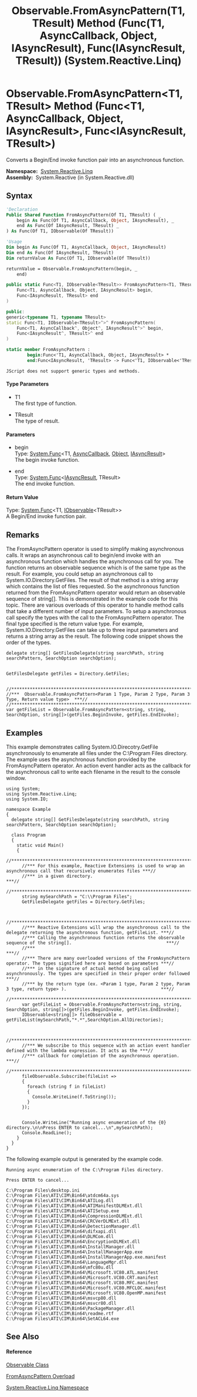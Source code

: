 ﻿---
title: Observable.FromAsyncPattern(T1, TResult) Method (Func(T1, AsyncCallback, Object, IAsyncResult), Func(IAsyncResult, TResult)) (System.Reactive.Linq)
TOCTitle: FromAsyncPattern(T1, TResult) Method (Func(T1, AsyncCallback, Object, IAsyncResult), Func(IAsyncResult, TResult))
ms:assetid: M:System.Reactive.Linq.Observable.FromAsyncPattern``2(System.Func{``0,System.AsyncCallback,System.Object,System.IAsyncResult},System.Func{System.IAsyncResult,``1})
ms:mtpsurl: https://msdn.microsoft.com/en-us/library/Hh229052(v=VS.103)
ms:contentKeyID: 36068469
ms.date: 06/28/2011
mtps_version: v=VS.103
dev_langs:
- vb
- csharp
- c++
- fsharp
- jscript
---

# Observable.FromAsyncPattern\<T1, TResult\> Method (Func\<T1, AsyncCallback, Object, IAsyncResult\>, Func\<IAsyncResult, TResult\>)

Converts a Begin/End invoke function pair into an asynchronous function.

**Namespace:**  [System.Reactive.Linq](hh211929\(v=vs.103\).md)  
**Assembly:**  System.Reactive (in System.Reactive.dll)

## Syntax

``` vb
'Declaration
Public Shared Function FromAsyncPattern(Of T1, TResult) ( _
    begin As Func(Of T1, AsyncCallback, Object, IAsyncResult), _
    end As Func(Of IAsyncResult, TResult) _
) As Func(Of T1, IObservable(Of TResult))
```

``` vb
'Usage
Dim begin As Func(Of T1, AsyncCallback, Object, IAsyncResult)
Dim end As Func(Of IAsyncResult, TResult)
Dim returnValue As Func(Of T1, IObservable(Of TResult))

returnValue = Observable.FromAsyncPattern(begin, _
    end)
```

``` csharp
public static Func<T1, IObservable<TResult>> FromAsyncPattern<T1, TResult>(
    Func<T1, AsyncCallback, Object, IAsyncResult> begin,
    Func<IAsyncResult, TResult> end
)
```

``` c++
public:
generic<typename T1, typename TResult>
static Func<T1, IObservable<TResult>^>^ FromAsyncPattern(
    Func<T1, AsyncCallback^, Object^, IAsyncResult^>^ begin, 
    Func<IAsyncResult^, TResult>^ end
)
```

``` fsharp
static member FromAsyncPattern : 
        begin:Func<'T1, AsyncCallback, Object, IAsyncResult> * 
        end:Func<IAsyncResult, 'TResult> -> Func<'T1, IObservable<'TResult>> 
```

``` jscript
JScript does not support generic types and methods.
```

#### Type Parameters

  - T1  
    The first type of function.

<!-- end list -->

  - TResult  
    The type of result.

#### Parameters

  - begin  
    Type: [System.Func](https://msdn.microsoft.com/en-us/library/Bb549430)\<T1, [AsyncCallback](https://msdn.microsoft.com/en-us/library/ckbe7yh5), [Object](https://msdn.microsoft.com/en-us/library/e5kfa45b), [IAsyncResult](https://msdn.microsoft.com/en-us/library/ft8a6455)\>  
    The begin invoke function.  

<!-- end list -->

  - end  
    Type: [System.Func](https://msdn.microsoft.com/en-us/library/Bb549151)\<[IAsyncResult](https://msdn.microsoft.com/en-us/library/ft8a6455), TResult\>  
    The end invoke function.  

#### Return Value

Type: [System.Func](https://msdn.microsoft.com/en-us/library/Bb549151)\<T1, [IObservable](https://msdn.microsoft.com/en-us/library/Dd990377)\<TResult\>\>  
A Begin/End invoke function pair.  

## Remarks

The FromAsyncPattern operator is used to simplify making asynchronous calls. It wraps an asynchronous call to begin/end invoke with an asynchronous function which handles the asynchronous call for you. The function returns an observable sequence which is of the same type as the result. For example, you could setup an asynchronous call to System.IO.Directory.GetFiles. The result of that method is a string array which contains the list of files requested. So the asynchronous function returned from the FromAsyncPattern operator would return an observable sequence of string\[\]. This is demonstrated in the example code for this topic. There are various overloads of this operator to handle method calls that take a different number of input parameters. To setup a asynchronous call specify the types with the call to the FromAsyncPattern operator. The final type specified is the return value type. For example, System.IO.Directory.GetFiles can take up to three input parameters and returns a string array as the result. The following code snippet shows the order of the types.

    delegate string[] GetFilesDelegate(string searchPath, string searchPattern, SearchOption searchOption);
    
    
    GetFilesDelegate getFiles = Directory.GetFiles;
    
    
    //**************************************************************************************************//
    //***  Observable.FromAsyncPattern<Param 1 Type, Param 2 Type, Param 3 Type, Return value type>  ***//
    //**************************************************************************************************//
    var getFileList = Observable.FromAsyncPattern<string, string, SearchOption, string[]>(getFiles.BeginInvoke, getFiles.EndInvoke);

## Examples

This example demonstrates calling System.IO.Direcotry.GetFile asynchronously to enumerate all files under the C:\\Program Files directory. The example uses the asynchronous function provided by the FromAsyncPattern operator. An action event handler acts as the callback for the asynchronous call to write each filename in the result to the console window.

    using System;
    using System.Reactive.Linq;
    using System.IO;
    
    namespace Example
    {                                       
      delegate string[] GetFilesDelegate(string searchPath, string searchPattern, SearchOption searchOption);
    
      class Program
      {
        static void Main()
        {                                                                                                                    
          //********************************************************************************************************************//
          //*** For this example, Reactive Extensions is used to wrap an asynchronous call that recursively enumerates files ***//
          //*** in a given directory.                                                                                        ***//
          //********************************************************************************************************************//
          string mySearchPath = "C:\\Program Files";                                                                                   
          GetFilesDelegate getFiles = Directory.GetFiles;
    
    
          //*****************************************************************************************************************************//
          //*** Reactive Extensions will wrap the asynchronous call to the delegate returning the asynchronous function, getFileList. ***//
          //*** Calling the asynchronous function returns the observable sequence of the string[].                                    ***//
          //***                                                                                                                       ***//
          //*** There are many overloaded versions of the FromAsyncPattern operator. The types signified here are based on parameters ***//
          //*** in the signature of actual method being called asynchronously. The types are specified in their proper order followed ***//
          //*** by the return type (ex. <Param 1 type, Param 2 type, Param 3 type, return type> ).                                    ***//
          //*****************************************************************************************************************************//
          var getFileList = Observable.FromAsyncPattern<string, string, SearchOption, string[]>(getFiles.BeginInvoke, getFiles.EndInvoke);    
          IObservable<string[]> fileObservable = getFileList(mySearchPath,"*.*",SearchOption.AllDirectories);
    
    
          //*********************************************************************************************************************//
          //*** We subscribe to this sequence with an action event handler defined with the lambda expression. It acts as the ***//
          //*** callback for completion of the asynchronous operation.                                                        ***//
          //*********************************************************************************************************************//
          fileObservable.Subscribe(fileList =>
          {
            foreach (string f in fileList)
            {
              Console.WriteLine(f.ToString());
            }
          });
    
    
          Console.WriteLine("Running async enumeration of the {0} directory.\n\nPress ENTER to cancel...\n",mySearchPath);
          Console.ReadLine();
        }
      }
    }

The following example output is generated by the example code.

    Running async enumeration of the C:\Program Files directory.
    
    Press ENTER to cancel...
    
    C:\Program Files\desktop.ini
    C:\Program Files\ATI\CIM\Bin64\atdcm64a.sys
    C:\Program Files\ATI\CIM\Bin64\ATILog.dll
    C:\Program Files\ATI\CIM\Bin64\ATIManifestDLMExt.dll
    C:\Program Files\ATI\CIM\Bin64\ATISetup.exe
    C:\Program Files\ATI\CIM\Bin64\CompressionDLMExt.dll
    C:\Program Files\ATI\CIM\Bin64\CRCVerDLMExt.dll
    C:\Program Files\ATI\CIM\Bin64\DetectionManager.dll
    C:\Program Files\ATI\CIM\Bin64\difxapi.dll
    C:\Program Files\ATI\CIM\Bin64\DLMCom.dll
    C:\Program Files\ATI\CIM\Bin64\EncryptionDLMExt.dll
    C:\Program Files\ATI\CIM\Bin64\InstallManager.dll
    C:\Program Files\ATI\CIM\Bin64\InstallManagerApp.exe
    C:\Program Files\ATI\CIM\Bin64\InstallManagerApp.exe.manifest
    C:\Program Files\ATI\CIM\Bin64\LanguageMgr.dll
    C:\Program Files\ATI\CIM\Bin64\mfc80u.dll
    C:\Program Files\ATI\CIM\Bin64\Microsoft.VC80.ATL.manifest
    C:\Program Files\ATI\CIM\Bin64\Microsoft.VC80.CRT.manifest
    C:\Program Files\ATI\CIM\Bin64\Microsoft.VC80.MFC.manifest
    C:\Program Files\ATI\CIM\Bin64\Microsoft.VC80.MFCLOC.manifest
    C:\Program Files\ATI\CIM\Bin64\Microsoft.VC80.OpenMP.manifest
    C:\Program Files\ATI\CIM\Bin64\msvcp80.dll
    C:\Program Files\ATI\CIM\Bin64\msvcr80.dll
    C:\Program Files\ATI\CIM\Bin64\PackageManager.dll
    C:\Program Files\ATI\CIM\Bin64\readme.rtf
    C:\Program Files\ATI\CIM\Bin64\SetACL64.exe

## See Also

#### Reference

[Observable Class](hh244252\(v=vs.103\).md)

[FromAsyncPattern Overload](hh229919\(v=vs.103\).md)

[System.Reactive.Linq Namespace](hh211929\(v=vs.103\).md)

